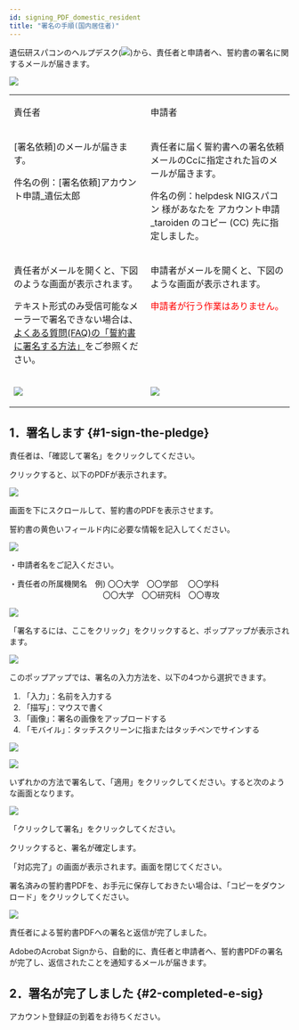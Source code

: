 ```yaml
---
id: signing_PDF_domestic_resident
title: "署名の手順(国内居住者)"
---
```



遺伝研スパコンのヘルプデスク(![](sc-helpdesk.png))から、責任者と申請者へ、誓約書の署名に関するメールが届きます。

![](pdf_1.png)

<table>
<tr>
<td width="400" valign="top">

責任者

</td>
<td width="400" valign="top">

申請者

</td>
</tr>


<tr>
<td width="400" valign="top">

[署名依頼]のメールが届きます。<br/>

 件名の例：[署名依頼]アカウント申請_遺伝太郎

</td>
<td width="400" valign="top">

責任者に届く誓約書への署名依頼メールのCcに指定された旨のメールが届きます。<br/>

 件名の例：helpdesk NIGスパコン 様があなたを アカウント申請_taroiden のコピー (CC) 先に指定しました。

</td>
</tr>


<tr>
<td width="400" valign="top">

責任者がメールを開くと、下図のような画面が表示されます。

テキスト形式のみ受信可能なメーラーで署名できない場合は、[よくある質問(FAQ)の「誓約書に署名する方法」](/guides/FAQ/faq_application/faq_agreement_signing/)をご参照ください。

</td>
<td width="400" valign="top">

申請者がメールを開くと、下図のような画面が表示されます。<br/>

 <font color="red">申請者が行う作業はありません。</font>
 
</td>
</tr>


<tr>
<td width="400" valign="top">

![](pdf_2.png)

</td>
<td width="400" valign="top">

![](pdf_3.png)

</td>
</tr>
</table>

## 1．署名します {#1-sign-the-pledge}

責任者は、「確認して署名」をクリックしてください。

クリックすると、以下のPDFが表示されます。

![](pdf_4.png)

画面を下にスクロールして、誓約書のPDFを表示させます。

誓約書の黄色いフィールド内に必要な情報を記入してください。

![](pdf_5.png)

・申請者名をご記入ください。

・責任者の所属機関名　例) 〇〇大学　〇〇学部　   〇〇学科<br/>
　　　　　　　　　　　　〇〇大学　〇〇研究科　〇〇専攻

![](pdf_6.png)

「署名するには、ここをクリック」をクリックすると、ポップアップが表示されます。

![](pdf_7.png)

このポップアップでは、署名の入力方法を、以下の4つから選択できます。
 1. 「入力」：名前を入力する
 2. 「描写」：マウスで書く
 3. 「画像」：署名の画像をアップロードする
 4. 「モバイル」：タッチスクリーンに指またはタッチペンでサインする

![](pdf_8.png)

![](pdf_9.png)

いずれかの方法で署名して、「適用」をクリックしてください。すると次のような画面となります。

![](pdf_10.png)

「クリックして署名」をクリックしてください。

クリックすると、署名が確定します。



「対応完了」の画面が表示されます。画面を閉じてください。

署名済みの誓約書PDFを、お手元に保存しておきたい場合は、「コピーをダウンロード」をクリックしてください。

![](pdf_11.png)

責任者による誓約書PDFへの署名と返信が完了しました。

AdobeのAcrobat Signから、自動的に、責任者と申請者へ、誓約書PDFの署名が完了し、返信されたことを通知するメールが届きます。


## 2．署名が完了しました {#2-completed-e-sig}

アカウント登録証の到着をお待ちください。
